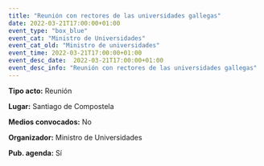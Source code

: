 ```yaml
---
title: "Reunión con rectores de las universidades gallegas"
date: 2022-03-21T17:00:00+01:00
event_type: "box_blue" 
event_cat: "Ministro de Universidades"
event_cat_old: "Ministro de universidades"
event_time: 2022-03-21T17:00:00+01:00
event_desc_date:  2022-03-21T17:00:00+01:00
event_desc_info: "Reunión con rectores de las universidades gallegas"
---
```

<p class="card-light list_schedule_description"><b>Tipo acto:</b> Reunión   
</p>
<p class="card-light list_schedule_description"><b>Lugar:</b> Santiago de Compostela 
</p>
<p class="card-light list_schedule_description"><b>Medios convocados:</b> No    
</p>
<p class="card-light list_schedule_description"><b>Organizador:</b> Ministro de Universidades
</p>
<p class="card-light list_schedule_description"><b>Pub. agenda:</b> Sí  

</p>